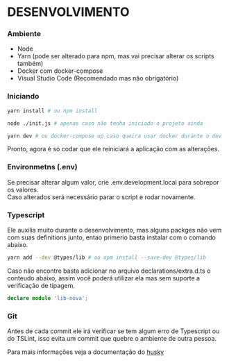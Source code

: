 DESENVOLVIMENTO
===============

### Ambiente

* Node
* Yarn (pode ser alterado para npm, mas vai precisar alterar os scripts também)
* Docker com docker-compose
* Visual Studio Code (Recomendado mas não obrigatório)

### Iniciando 

```bash
yarn install # ou npm install

node ./init.js # apenas caso não tenha iniciado o projeto ainda

yarn dev # ou docker-compose up caso queira usar docker durante o dev
```

Pronto, agora é só codar que ele reiniciará a aplicação com as alterações.

### Environmetns (.env)

Se precisar alterar algum valor, crie .env.development.local para sobrepor os valores.  
Caso alterados será necessário parar o script e rodar novamente.

### Typescript

Ele auxilia muito durante o desenvolvimento, mas alguns packges não vem com suas
definitions junto, entao primerio basta instalar com o comando abaixo. 

```bash
yarn add --dev @types/lib # ou npm install --save-dev @types/lib
```

Caso não encontre basta adicionar no arquivo declarations/extra.d.ts o conteudo abaixo,
assim você poderá utilizar ela mas sem suporte a verificação de tipagem.

```ts
declare module 'lib-nova';
```

### Git 

Antes de cada commit ele irá verificar se tem algum erro de Typescript ou do TSLint,
isso evita um commit que quebre o ambiente de outra pessoa.

Para mais informações veja a documentação do 
[husky](https://github.com/typicode/husky)